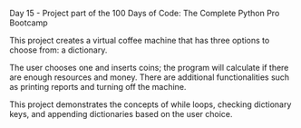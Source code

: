 Day 15 - Project part of the 100 Days of Code: The Complete Python Pro Bootcamp 

This project creates a virtual coffee machine that has three options to choose from: a dictionary.

The user chooses one and inserts coins; the program will calculate if there are enough resources and money. 
There are additional functionalities such as printing reports and turning off the machine. 

This project demonstrates the concepts of while loops, checking dictionary keys, and appending dictionaries based on the user choice. 



